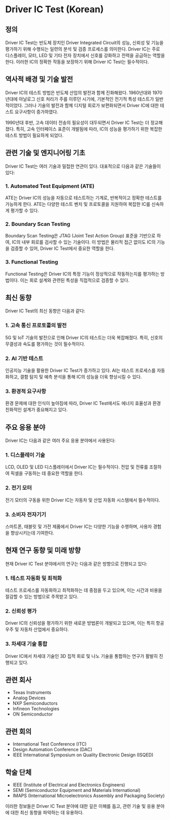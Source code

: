 # Driver IC Test (Korean)

## 정의

Driver IC Test는 반도체 장치인 Driver Integrated Circuit의 성능, 신뢰성 및 기능을 평가하기 위해 수행되는 일련의 분석 및 검증 프로세스를 의미한다. Driver IC는 주로 디스플레이, 모터, LED 및 기타 전자 장치에서 신호를 강화하고 전력을 공급하는 역할을 한다. 이러한 IC의 정확한 작동을 보장하기 위해 Driver IC Test는 필수적이다.

## 역사적 배경 및 기술 발전

Driver IC의 테스트 방법은 반도체 산업의 발전과 함께 진화해왔다. 1960년대와 1970년대에 아날로그 신호 처리가 주를 이루던 시기에, 기본적인 전기적 특성 테스트가 일반적이었다. 그러나 기술의 발전과 함께 디지털 회로가 보편화되면서 Driver IC에 대한 테스트 요구사항이 증가하였다. 

1990년대 후반, 고속 데이터 전송의 필요성이 대두되면서 Driver IC Test는 더 정교해졌다. 특히, 고속 인터페이스 표준이 개발됨에 따라, IC의 성능을 평가하기 위한 복잡한 테스트 방법이 필요하게 되었다.

## 관련 기술 및 엔지니어링 기초

Driver IC Test는 여러 기술과 밀접한 연관이 있다. 대표적으로 다음과 같은 기술들이 있다:

### 1. Automated Test Equipment (ATE)
ATE는 Driver IC의 성능을 자동으로 테스트하는 기계로, 반복적이고 정확한 테스트를 가능하게 한다. ATE는 다양한 테스트 벤치 및 프로토콜을 지원하여 복잡한 IC를 신속하게 평가할 수 있다.

### 2. Boundary Scan Testing
Boundary Scan Testing은 JTAG (Joint Test Action Group) 표준을 기반으로 하여, IC의 내부 회로를 검사할 수 있는 기술이다. 이 방법은 물리적 접근 없이도 IC의 기능을 검증할 수 있어, Driver IC Test에서 중요한 역할을 한다.

### 3. Functional Testing
Functional Testing은 Driver IC의 특정 기능이 정상적으로 작동하는지를 평가하는 방법이다. 이는 회로 설계와 관련된 특성을 직접적으로 검증할 수 있다.

## 최신 동향

Driver IC Test의 최신 동향은 다음과 같다:

### 1. 고속 통신 프로토콜의 발전
5G 및 IoT 기술의 발전으로 인해 Driver IC의 테스트는 더욱 복잡해졌다. 특히, 신호의 무결성과 속도를 평가하는 것이 필수적이다.

### 2. AI 기반 테스트
인공지능 기술을 활용한 Driver IC Test가 증가하고 있다. AI는 테스트 프로세스를 자동화하고, 결함 탐지 및 예측 분석을 통해 IC의 성능을 더욱 향상시킬 수 있다.

### 3. 환경적 요구사항
환경 문제에 대한 인식이 높아짐에 따라, Driver IC Test에서도 에너지 효율성과 환경 친화적인 설계가 중요해지고 있다.

## 주요 응용 분야

Driver IC는 다음과 같은 여러 주요 응용 분야에서 사용된다:

### 1. 디스플레이 기술
LCD, OLED 및 LED 디스플레이에서 Driver IC는 필수적이다. 전압 및 전류를 조절하여 픽셀을 구동하는 데 중요한 역할을 한다.

### 2. 전기 모터
전기 모터의 구동을 위한 Driver IC는 자동차 및 산업 자동화 시스템에서 필수적이다.

### 3. 소비자 전자기기
스마트폰, 태블릿 및 가전 제품에서 Driver IC는 다양한 기능을 수행하며, 사용자 경험을 향상시키는데 기여한다.

## 현재 연구 동향 및 미래 방향

현재 Driver IC Test 분야에서의 연구는 다음과 같은 방향으로 진행되고 있다:

### 1. 테스트 자동화 및 최적화
테스트 프로세스를 자동화하고 최적화하는 데 중점을 두고 있으며, 이는 시간과 비용을 절감할 수 있는 방법으로 주목받고 있다.

### 2. 신뢰성 평가
Driver IC의 신뢰성을 평가하기 위한 새로운 방법론이 개발되고 있으며, 이는 특히 항공 우주 및 자동차 산업에서 중요하다.

### 3. 차세대 기술 통합
Driver IC에서 차세대 기술인 3D 집적 회로 및 나노 기술을 통합하는 연구가 활발히 진행되고 있다.

## 관련 회사

- Texas Instruments
- Analog Devices
- NXP Semiconductors
- Infineon Technologies
- ON Semiconductor

## 관련 회의

- International Test Conference (ITC)
- Design Automation Conference (DAC)
- IEEE International Symposium on Quality Electronic Design (ISQED)

## 학술 단체

- IEEE (Institute of Electrical and Electronics Engineers)
- SEMI (Semiconductor Equipment and Materials International)
- IMAPS (International Microelectronics Assembly and Packaging Society) 

이러한 정보들은 Driver IC Test 분야에 대한 깊은 이해를 돕고, 관련 기술 및 응용 분야에 대한 최신 동향을 파악하는 데 유용하다.